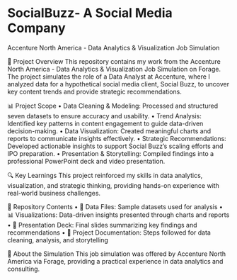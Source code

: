 # SocialBuzz- A Social Media Company

Accenture North America - Data Analytics & Visualization Job Simulation

🚀 Project Overview
This repository contains my work from the Accenture North America - Data Analytics & Visualization Job Simulation on Forage. The project simulates the role of a Data Analyst at Accenture, where I analyzed data for a hypothetical social media client, Social Buzz, to uncover key content trends and provide strategic recommendations.

📊 Project Scope
	•	Data Cleaning & Modeling: Processed and structured seven datasets to ensure accuracy and usability.
	•	Trend Analysis: Identified key patterns in content engagement to guide data-driven decision-making.
	•	Data Visualization: Created meaningful charts and reports to communicate insights effectively.
	•	Strategic Recommendations: Developed actionable insights to support Social Buzz’s scaling efforts and IPO preparation.
	•	Presentation & Storytelling: Compiled findings into a professional PowerPoint deck and video presentation.

🔍 Key Learnings
This project reinforced my skills in data analytics, visualization, and strategic thinking, providing hands-on experience with real-world business challenges.

📂 Repository Contents
	•	📄 Data Files: Sample datasets used for analysis
	•	📊 Visualizations: Data-driven insights presented through charts and reports
	•	📑 Presentation Deck: Final slides summarizing key findings and recommendations
	•	📜 Project Documentation: Steps followed for data cleaning, analysis, and storytelling

📢 About the Simulation
This job simulation was offered by Accenture North America via Forage, providing a practical experience in data analytics and consulting.
